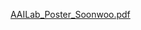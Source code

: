 [AAILab_Poster_Soonwoo.pdf](https://github.com/user-attachments/files/21379014/AAILab_Poster_Soonwoo.pdf)
